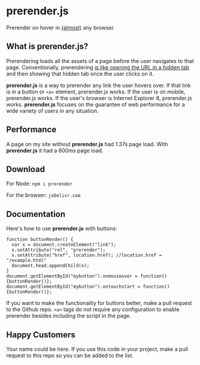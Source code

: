 # prerender.js
Prerender on hover in [(almost)](https://caniuse.com/#search=iframe) any browser.

## What is prerender.js?

Prerendering loads all the assets of a page before the user navigates to that page. Conventionally, prerendering [is like opening the URL in a hidden tab](http://www.stevesouders.com/blog/2013/11/07/prebrowsing/) and then showing that hidden tab once the user clicks on it.

**prerender.js** is a way to prerender any link the user hovers over. If that link is in a button or `<a>` element, prerender.js works. If the user is on mobile, prerender.js works. If the user's browser is Internet Explorer 8, prerender.js works. **prerender.js** focuses on the guarantee of web performance for a wide variety of users in any situation.

## Performance
A page on my site without **prerender.js** had 1.37s page load. With **prerender.js** it had a 600ms page load. 

## Download

For Node:
`npm i prerender`

For the browser:
`jsDelivr.com`

## Documentation

Here's how to use **prerender.js** with buttons:
```
function buttonRender() {
  var x = document.createElement("link");
  x.setAttribute("rel", "prerender");
  x.setAttribute("href", location.href); //location.href = "/example.html"
  document.head.appendChild(x);
}
document.getElementById("mybutton").onmouseover = function() {buttonRender()};
document.getElementById("mybutton").ontouchstart = function() {buttonRender()};
```
If you want to make the functionality for buttons better, make a pull request to the Github repo. `<a>` tags do not require any configuration to enable prerender besides including the script in the page.

## Happy Customers
Your name could be here. If you use this code in your project, make a pull request to this repo so you can be added to the list.
